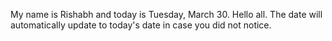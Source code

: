 My name is Rishabh and today is Tuesday, March 30. Hello all. The date will automatically update to today's date in case you did not notice.
